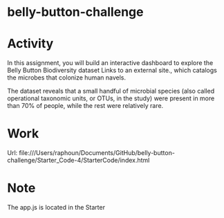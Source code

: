 # belly-button-challenge

# Activity
In this assignment, you will build an interactive dashboard to explore the Belly Button Biodiversity dataset Links to an external site., which catalogs the microbes that colonize human navels.  

The dataset reveals that a small handful of microbial species (also called operational taxonomic units, or OTUs, in the study) were present in more than 70% of people, while the rest were relatively rare.

# Work
Url: file:///Users/raphoun/Documents/GitHub/belly-button-challenge/Starter_Code-4/StarterCode/index.html

# Note

The app.js is located in the Starter
